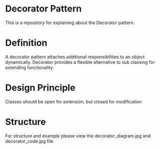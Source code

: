 # Decorator Pattern
This is a repository for explaining about the Decorator pattern.

# Definition
A decorator pattern attaches additional responsibilities to an object dynamically.
Decorator provides a flexible alternative to sub classing for extending functionality.

# Design Principle
Classes should be open for extension, but closed for modification

# Structure
For structure and example please view the decorator_diagram.jpg and decorator_code.jpg file